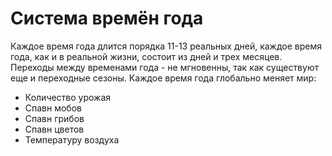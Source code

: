 # Система времён года

Каждое время года длится порядка 11-13 реальных дней, каждое время года, как и в реальной жизни, состоит из дней и трех месяцев.
Переходы между временами года - не мгновенны, так как существуют еще и переходные сезоны. 
Каждое время года глобально меняет мир:

- Количество урожая
- Спавн мобов
- Спавн грибов
- Спавн цветов
- Температуру воздуха
